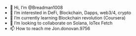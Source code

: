 - 👋 Hi, I’m @Breadman1008
- 👀 I’m interested in DeFi, Blockchain, Dapps, web3/4, crypto
- 🌱 I’m currently learning Blockchain revolution (Coursera)
- 💞️ I’m looking to collaborate on Solana, IoTex Fetch
- 📫 How to reach me Jon.donovan.9756